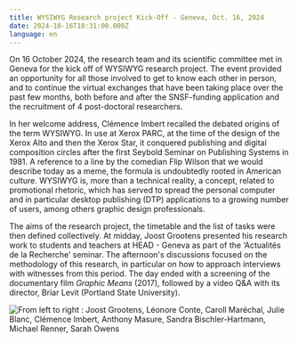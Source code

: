 ```yaml
---
title: WYSIWYG Research project Kick-Off - Geneva, Oct. 16, 2024
date: 2024-10-16T10:31:00.000Z
language: en
---
```

On 16 October 2024, the research team and its scientific committee met in Geneva for the kick off of WYSIWYG research project. The event provided an opportunity for all those involved to get to know each other in person, and to continue the virtual exchanges that have been taking place over the past few months, both before and after the SNSF-funding application and the recruitment of 4 post-doctoral researchers. 

In her welcome address, Clémence Imbert recalled the debated origins of the term WYSIWYG. In use at Xerox PARC, at the time of the design of the Xerox Alto and then the Xerox Star, it conquered publishing and digital composition circles after the first Seybold Seminar on Publishing Systems in 1981. A reference to a line by the comedian Flip Wilson that we would describe today as a meme, the formula is undoubtedly rooted in American culture. WYSIWYG is, more than a technical reality, a concept, related to promotional rhetoric, which has served to spread the personal computer and in particular desktop publishing (DTP) applications to a growing number of users, among others graphic design professionals. 

The aims of the research project, the timetable and the list of tasks were then defined collectively. At midday, Joost Grootens presented his research work to students and teachers at HEAD - Geneva as part of the ‘Actualités de la Recherche’ seminar. The afternoon's discussions focused on the methodology of this research, in particular on how to approach interviews with witnesses from this period. The day ended with a screening of the documentary film *Graphic Means* (2017), followed by a video Q&A with its director, Briar Levit (Portland State University).

![](/uploads/kick-off.jpg "From left to right : Joost Grootens, Léonore Conte, Caroll Maréchal, Julie Blanc, Clémence Imbert, Anthony Masure, Sandra Bischler-Hartmann, Michael Renner, Sarah Owens")
